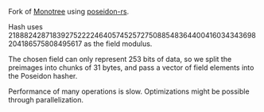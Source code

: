 Fork of [Monotree](https://github.com/thyeem/monotree) using [poseidon-rs](https://github.com/arnaucube/poseidon-rs).

Hash uses 21888242871839275222246405745257275088548364400416034343698204186575808495617 as the field modulus.

The chosen field can only represent 253 bits of data, so we split the preimages into chunks of 31 bytes, and pass a vector of field elements into the Poseidon hasher.

Performance of many operations is slow. Optimizations might be possible through parallelization.